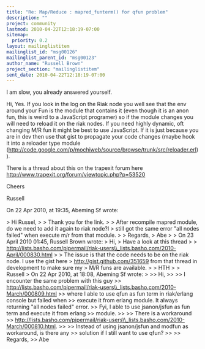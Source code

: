```yaml
---
title: "Re: Map/Reduce : mapred_funterm() for qfun problem"
description: ""
project: community
lastmod: 2010-04-22T12:18:19-07:00
sitemap:
  priority: 0.2
layout: mailinglistitem
mailinglist_id: "msg00126"
mailinglist_parent_id: "msg00123"
author_name: "Russell Brown"
project_section: "mailinglistitem"
sent_date: 2010-04-22T12:18:19-07:00
---
```



I am slow, you already answered yourself.

Hi,
Yes. If you look in the log on the Riak node you well see that the env around 
your Fun is the module that contains it (even though it is an anon fun, this is 
weird to a JavaScript programer) so if the module changes you will need to 
reload it on the riak nodes. If you need highly dynamic, oft changing M/R fun 
it might be best to use JavaScript. If it is just because you are in dev then 
use that gist to propagate your code changes (maybe hook it into a reloader 
type module 
(http://code.google.com/p/mochiweb/source/browse/trunk/src/reloader.erl)).

There is a thread about this on the trapexit forum here 
http://www.trapexit.org/forum/viewtopic.php?p=53520

Cheers

Russell


On 22 Apr 2010, at 19:35, Abeming Sf wrote:

&gt; Hi Russel,
&gt; 
&gt; Thank you for the link.
&gt; 
&gt; After recompile mapred module, do we need to add it again to riak node?I 
&gt; still got the same error "all nodes failed" when execute m/r from that module.
&gt; 
&gt; Regards,
&gt; Abe
&gt; 
&gt; On 23 April 2010 01:45, Russell Brown  wrote:
&gt; Hi,
&gt; Have a look at this thread
&gt; 
&gt; http://lists.basho.com/pipermail/riak-users\\_lists.basho.com/2010-April/000830.html
&gt; 
&gt; The issue is that the code needs to be on the riak node. I use the gist here 
&gt; http://gist.github.com/351659 from that thread in development to make sure my 
&gt; M/R funs are available.
&gt; 
&gt; HTH
&gt; 
&gt; Russell
&gt; On 22 Apr 2010, at 18:08, Abeming Sf wrote:
&gt; 
&gt;&gt; Hi,
&gt;&gt; 
&gt;&gt; I encounter the same problem with this guy 
&gt;&gt; http://lists.basho.com/pipermail/riak-users\\_lists.basho.com/2010-March/000809.html
&gt;&gt; where I able to use qfun as fun term in riak/erlang console but failed when 
&gt;&gt; execute it from erlang module. It always returning "all nodes failed" error. 
&gt;&gt; Fyi, I able to use jsanon/jsfun as fun term and execute it from erlang 
&gt;&gt; module.
&gt;&gt; 
&gt;&gt; There is a workaround 
&gt;&gt; http://lists.basho.com/pipermail/riak-users\\_lists.basho.com/2010-March/000810.html.
&gt;&gt; 
&gt;&gt; Instead of using jsanon/jsfun and modfun as workaround, is there any 
&gt;&gt; solution if I still want to use qfun?
&gt;&gt; 
&gt;&gt; Regards,
&gt;&gt; Abe
